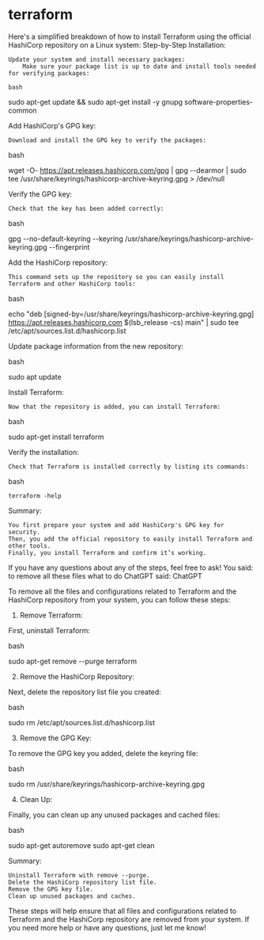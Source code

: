 # terraform

Here's a simplified breakdown of how to install Terraform using the official HashiCorp repository on a Linux system:
Step-by-Step Installation:

    Update your system and install necessary packages:
        Make sure your package list is up to date and install tools needed for verifying packages:

    bash

sudo apt-get update && sudo apt-get install -y gnupg software-properties-common

Add HashiCorp's GPG key:

    Download and install the GPG key to verify the packages:

bash

wget -O- https://apt.releases.hashicorp.com/gpg | gpg --dearmor | sudo tee /usr/share/keyrings/hashicorp-archive-keyring.gpg > /dev/null

Verify the GPG key:

    Check that the key has been added correctly:

bash

gpg --no-default-keyring --keyring /usr/share/keyrings/hashicorp-archive-keyring.gpg --fingerprint

Add the HashiCorp repository:

    This command sets up the repository so you can easily install Terraform and other HashiCorp tools:

bash

echo "deb [signed-by=/usr/share/keyrings/hashicorp-archive-keyring.gpg] https://apt.releases.hashicorp.com $(lsb_release -cs) main" | sudo tee /etc/apt/sources.list.d/hashicorp.list

Update package information from the new repository:

bash

sudo apt update

Install Terraform:

    Now that the repository is added, you can install Terraform:

bash

sudo apt-get install terraform

Verify the installation:

    Check that Terraform is installed correctly by listing its commands:

bash

    terraform -help

Summary:

    You first prepare your system and add HashiCorp's GPG key for security.
    Then, you add the official repository to easily install Terraform and other tools.
    Finally, you install Terraform and confirm it’s working.

If you have any questions about any of the steps, feel free to ask!
You said:
to remove all these files what to do
ChatGPT said:
ChatGPT

To remove all the files and configurations related to Terraform and the HashiCorp repository from your system, you can follow these steps:
1. Remove Terraform:

First, uninstall Terraform:

bash

sudo apt-get remove --purge terraform

2. Remove the HashiCorp Repository:

Next, delete the repository list file you created:

bash

sudo rm /etc/apt/sources.list.d/hashicorp.list

3. Remove the GPG Key:

To remove the GPG key you added, delete the keyring file:

bash

sudo rm /usr/share/keyrings/hashicorp-archive-keyring.gpg

4. Clean Up:

Finally, you can clean up any unused packages and cached files:

bash

sudo apt-get autoremove
sudo apt-get clean

Summary:

    Uninstall Terraform with remove --purge.
    Delete the HashiCorp repository list file.
    Remove the GPG key file.
    Clean up unused packages and caches.

These steps will help ensure that all files and configurations related to Terraform and the HashiCorp repository are removed from your system. If you need more help or have any questions, just let me know!
